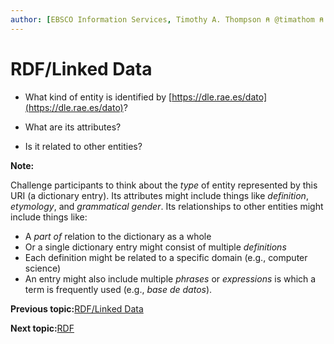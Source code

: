 ```yaml
---
author: [EBSCO Information Services, Timothy A. Thompson ⍝ @timathom ⍝ @timathom@indieweb.social]
---
```


# RDF/Linked Data

-   What kind of entity is identified by [https://dle.rae.es/dato](https://dle.rae.es/dato)?

-   What are its attributes?

-   Is it related to other entities?


**Note:**

Challenge participants to think about the *type* of entity represented by this URI \(a dictionary entry\). Its attributes might include things like *definition*, *etymology*, and *grammatical gender*. Its relationships to other entities might include things like:

-   A *part of* relation to the dictionary as a whole
-   Or a single dictionary entry might consist of multiple *definitions*
-   Each definition might be related to a specific domain \(e.g., computer science\)
-   An entry might also include multiple *phrases* or *expressions* is which a term is frequently used \(e.g., *base de datos*\).

**Previous topic:**[RDF/Linked Data](../../day_1/lesson_1/rdf_linked_data_2.md)

**Next topic:**[RDF](../../day_1/lesson_1/rdf_5.md)

